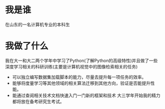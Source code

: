 # 我是谁
在山东的一名计算机专业的本科生
# 我做了什么
我在大一和大二两个学年中学习了Python(了解Python的高级特性)并且做了一些深度学习相关的科研训练(主要是计算机视觉中的图像检索相关的任务)
* 可以独立编写数据集加载脚本的能力，尽量去提升每一项任务的效率。
* 能够将度量学习等其他领域的相关算法迁移到其他方向，验证是否能提升性能。
* 能通过查阅相关技术文档快速入门一门新的框架和技术
大三学年开始我的精力都将放在备考研究生考试。
